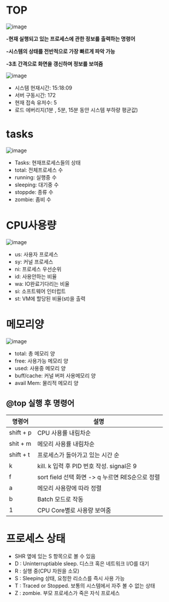 # TOP

![image](https://github.com/ynn117/0522mHelloWorld/assets/133843571/d58e57ba-03a8-49f8-b916-0329b6f21b48)

**-현재 실행되고 있는 프로세스에 관한 정보를 출력하는 명령어**

**-시스템의 상태를 전반적으로 가장 빠르게 파악 가능**

**-3초 간격으로 화면을 갱신하며 정보를 보여줌**

![image](https://github.com/ynn117/0522mHelloWorld/assets/133843571/1ece01a1-91bf-42c9-9109-3f56272a882f)

* 시스템 현재시간: 15:18:09
* 서버 구동시간: 172
* 현재 접속 유저수: 5
* 로드 에버리지(1분 , 5분, 15분 동안 시스템 부하량 평균값)

# tasks
![image](https://github.com/ynn117/0522mHelloWorld/assets/133843571/79a3dec9-0a10-449b-9199-1c77f3866be0)

* Tasks: 현재프로세스들의 상태
* total: 전체프로세스 수
* running: 실행중 수
* sleeping: 대기중 수
* stoppde: 종류 수
* zombie: 좀비 수

# CPU사용량
![image](https://github.com/ynn117/0522mHelloWorld/assets/133843571/dafe681b-10f2-4c3d-a21e-294e9c1678f7)
* us: 사용자 프로세스
* sy: 커널 프로세스
* ni: 프로세스 우선순위
* id: 사용안하는 비율
* wa: IO완료기다리는 비율
* si: 소프트웨어 인터럽트
* st: VM에 할당된 비율(st)을 출력

# 메모리양
![image](https://github.com/ynn117/0522mHelloWorld/assets/133843571/df67261b-5579-4439-822c-42bd2e605d3c)

* total: 총 메모리 양
* free: 사용가능 메모리 양
* used: 사용중 메모리 양
* buff/cache: 커널 버퍼 사용메모리 양 
* avail Mem: 물리적 메모리 양


## @top 실행 후 명령어

|  **명령어**  | **설명** |
|----------|-----------------------|
| shift + p | CPU 사용률 내림차순 |
| shit + m | 메모리 사용률 내림차순 |
| shift + t | 프로세스가 돌아가고 있는 시간 순 |
| k | kill. k 입력 후 PID 번호 작성. signal은 9 |
| f | sort field 선택 화면 -> q 누르면 RES순으로 정렬 |
| a | 메모리 사용량에 따라 정렬 |
| b | Batch 모드로 작동 |
| 1 | CPU Core별로 사용량 보여줌 |

# 프로세스 상태

* SHR 옆에 있는 S 항목으로 볼 수 있음
*  D : Uninterruptiable sleep. 디스크 혹은 네트워크 I/O를 대기
* R : 실행 중(CPU 자원을 소모)
* S : Sleeping 상태, 요청한 리소스를 즉시 사용 가능
* T : Traced or Stopped. 보통의 시스템에서 자주 볼 수 없는 상태
* Z : zombie. 부모 프로세스가 죽은 자식 프로세스



